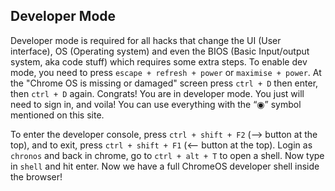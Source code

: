 ## Developer Mode
Developer mode is required for all hacks that change the UI (User interface), OS (Operating system) and even the BIOS (Basic Input/output system, aka code stuff) which requires some extra steps. To enable dev mode, you need to press `escape + refresh + power` or `maximise + power`. At the "Chrome OS is missing or damaged" screen press `ctrl + D` then enter, then `ctrl + D` again. Congrats! You are in developer mode. You just will need to sign in, and voila! You can use everything with the “◉” symbol mentioned on this site.

To enter the developer console, press `ctrl + shift + F2` (--> button at the top), and to exit, press `ctrl + shift + F1` (<-- button at the top). Login as `chronos` and back in chrome, go to `ctrl + alt + T` to open a shell. Now type in `shell` and hit enter. Now we have a full ChromeOS developer shell inside the browser!
